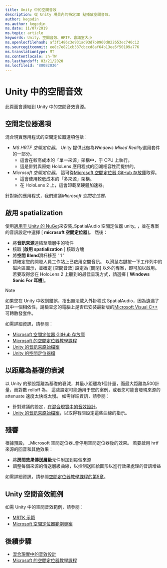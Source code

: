 ```yaml
---
title: Unity 中的空間音效
description: 從 Unity 場景內的特定3D 點播放空間音效。
author: kegodin
ms.author: kegodin
ms.date: 11/07/2019
ms.topic: article
keywords: Unity、空間音效、HRTF、會議室大小
ms.openlocfilehash: af3f1486c3e931ad93d7b8960d822653ec740c12
ms.sourcegitcommit: ee8c7e821cb337cbccd8af64b13ee5f50109a776
ms.translationtype: MT
ms.contentlocale: zh-TW
ms.lasthandoff: 03/21/2020
ms.locfileid: "80082036"
---
```

# <a name="spatial-sound-in-unity"></a>Unity 中的空間音效

此頁面會連結到 Unity 中的空間音效資源。

## <a name="spatializer-options"></a>空間定位器選項
混合現實應用程式的空間定位器選項包括：
* *MS HRTF 空間定位器*。 Unity 提供此做為*Windows Mixed Reality*選用套件的一部分。
  * 這會在較高成本的「單一來源」架構中，于 CPU 上執行。
  * 這是針對與原始 HoloLens 應用程式的回溯相容性而提供的。
* *Microsoft 空間定位器*。 這可從[Microsoft 空間定位器 GitHub 存放庫](https://github.com/microsoft/spatialaudio-unity)取得。
  * 這會使用較低成本的「多來源」架構。
  * 在 HoloLens 2 上，這會卸載至硬體加速器。

針對新的應用程式，我們建議*Microsoft 空間定位器*。

## <a name="enable-spatialization"></a>啟用 spatialization

使用[適用于 Unity 的 NuGet](https://github.com/GlitchEnzo/NuGetForUnity/releases/latest)來安裝_SpatialAudio 空間定位器 unity_ ，並在專案的音訊設定中選擇 [ **microsoft 空間定位器**]。 然後：
* 將**音訊來源**連結至階層中的物件
* 核取 [**啟用 spatialization** ] 核取方塊
* 將**空間 Blend**滑杆移至 ' 1 '
* 請確定您的開發人員工作站上已啟用空間音訊。 以滑鼠右鍵按一下工作列中的磁片區圖示，並確定 [空間音效] 設定為 [關閉] 以外的專案，即可加以啟用。 若要取得您在 HoloLens 2 上聽到的最佳呈現方式，請選擇 [ **Windows Sonic For 耳機**]。

>[!NOTE]
>如果您在 Unity 中收到錯誤，指出無法載入外掛程式 SpatialAudio，因為遺漏了其中一個相依性，請檢查您的電腦上是否已安裝最新版的[Microsoft Visual C++ ](https://support.microsoft.com/en-us/help/2977003/the-latest-supported-visual-c-downloads)可轉散發套件。

如需詳細資訊，請參閱：
* [Microsoft 空間定位器 GitHub 存放庫](https://github.com/microsoft/spatialaudio-unity)
* [Microsoft 的空間定位器教學課程](unity-spatial-audio-ch1.md)
* [Unity 的音訊來原始檔案](https://docs.unity3d.com/2019.3/Documentation/Manual/class-AudioSource.html)
* [Unity 的空間定位器檔](https://docs.unity3d.com/Manual/VRAudioSpatializer.html)

## <a name="distance-based-attenuation"></a>以距離為基礎的衰減
以 Unity 的預設距離為基礎的衰減，其最小距離為1個計量，而最大距離為500計量，而對數 rolloff 為。 這些設定可能適用于您的案例，或者您可能會發現來源的 attenuate 速度太快或太慢。 如需詳細資訊，請參閱：
* 針對建議的設定，[在混合現實中的音效設計](spatial-sound-design.md)。
* [Unity 的音訊來原始檔案](https://docs.unity3d.com/2019.3/Documentation/Manual/class-AudioSource.html)，以取得有關設定這些曲線的指示。

## <a name="reverb"></a>殘響
根據預設， _Microsoft 空間定位器_會停用空間定位器後的效果。 若要啟用 hrtf 來源的回音和其他效果：
* 將**房間效果傳送層級**元件附加到每個來源
* 調整每個來源的傳送層級曲線，以控制送回給圖形以進行效果處理的音訊增益

如需詳細資訊，請參閱[空間定位器教學課程的第5章](unity-spatial-audio-ch5.md)。

## <a name="unity-spatial-sound-examples"></a>Unity 空間音效範例
如需 Unity 中的空間音效範例，請參閱：
* [MRTK 示範](https://github.com/microsoft/MixedRealityToolkit-Unity/tree/mrtk_release/Assets/MixedRealityToolkit.Examples/Demos/Audio)
* [Microsoft 空間定位器範例專案](https://github.com/microsoft/spatialaudio-unity/tree/master/Samples/MicrosoftSpatializerSample)

## <a name="next-steps"></a>後續步驟
* [混合現實中的音效設計](spatial-sound-design.md)
* [Microsoft 的空間定位器教學課程](unity-spatial-audio-ch1.md)

